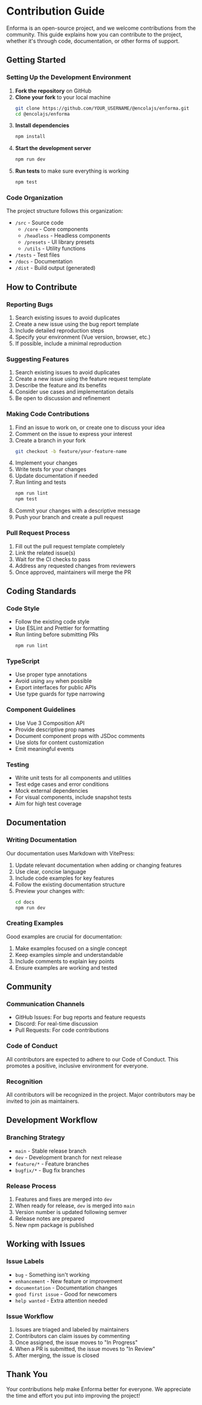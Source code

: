 # Contribution Guide

Enforma is an open-source project, and we welcome contributions from the community. This guide explains how you can contribute to the project, whether it's through code, documentation, or other forms of support.

## Getting Started

### Setting Up the Development Environment

1. **Fork the repository** on GitHub
2. **Clone your fork** to your local machine
   ```bash
   git clone https://github.com/YOUR_USERNAME/@encolajs/enforma.git
   cd @encolajs/enforma
   ```
3. **Install dependencies**
   ```bash
   npm install
   ```
4. **Start the development server**
   ```bash
   npm run dev
   ```
5. **Run tests** to make sure everything is working
   ```bash
   npm test
   ```

### Code Organization

The project structure follows this organization:

- `/src` - Source code
  - `/core` - Core components
  - `/headless` - Headless components
  - `/presets` - UI library presets
  - `/utils` - Utility functions
- `/tests` - Test files
- `/docs` - Documentation
- `/dist` - Build output (generated)

## How to Contribute

### Reporting Bugs

1. Search existing issues to avoid duplicates
2. Create a new issue using the bug report template
3. Include detailed reproduction steps
4. Specify your environment (Vue version, browser, etc.)
5. If possible, include a minimal reproduction

### Suggesting Features

1. Search existing issues to avoid duplicates
2. Create a new issue using the feature request template
3. Describe the feature and its benefits
4. Consider use cases and implementation details
5. Be open to discussion and refinement

### Making Code Contributions

1. Find an issue to work on, or create one to discuss your idea
2. Comment on the issue to express your interest
3. Create a branch in your fork
   ```bash
   git checkout -b feature/your-feature-name
   ```
4. Implement your changes
5. Write tests for your changes
6. Update documentation if needed
7. Run linting and tests
   ```bash
   npm run lint
   npm test
   ```
8. Commit your changes with a descriptive message
9. Push your branch and create a pull request

### Pull Request Process

1. Fill out the pull request template completely
2. Link the related issue(s)
3. Wait for the CI checks to pass
4. Address any requested changes from reviewers
5. Once approved, maintainers will merge the PR

## Coding Standards

### Code Style

- Follow the existing code style
- Use ESLint and Prettier for formatting
- Run linting before submitting PRs
  ```bash
  npm run lint
  ```

### TypeScript

- Use proper type annotations
- Avoid using `any` when possible
- Export interfaces for public APIs
- Use type guards for type narrowing

### Component Guidelines

- Use Vue 3 Composition API
- Provide descriptive prop names
- Document component props with JSDoc comments
- Use slots for content customization
- Emit meaningful events

### Testing

- Write unit tests for all components and utilities
- Test edge cases and error conditions
- Mock external dependencies
- For visual components, include snapshot tests
- Aim for high test coverage

## Documentation

### Writing Documentation

Our documentation uses Markdown with VitePress:

1. Update relevant documentation when adding or changing features
2. Use clear, concise language
3. Include code examples for key features
4. Follow the existing documentation structure
5. Preview your changes with:
   ```bash
   cd docs
   npm run dev
   ```

### Creating Examples

Good examples are crucial for documentation:

1. Make examples focused on a single concept
2. Keep examples simple and understandable
3. Include comments to explain key points
4. Ensure examples are working and tested

## Community

### Communication Channels

- GitHub Issues: For bug reports and feature requests
- Discord: For real-time discussion
- Pull Requests: For code contributions

### Code of Conduct

All contributors are expected to adhere to our Code of Conduct. This promotes a positive, inclusive environment for everyone.

### Recognition

All contributors will be recognized in the project. Major contributors may be invited to join as maintainers.

## Development Workflow

### Branching Strategy

- `main` - Stable release branch
- `dev` - Development branch for next release
- `feature/*` - Feature branches
- `bugfix/*` - Bug fix branches

### Release Process

1. Features and fixes are merged into `dev`
2. When ready for release, `dev` is merged into `main`
3. Version number is updated following semver
4. Release notes are prepared
5. New npm package is published

## Working with Issues

### Issue Labels

- `bug` - Something isn't working
- `enhancement` - New feature or improvement
- `documentation` - Documentation changes
- `good first issue` - Good for newcomers
- `help wanted` - Extra attention needed

### Issue Workflow

1. Issues are triaged and labeled by maintainers
2. Contributors can claim issues by commenting
3. Once assigned, the issue moves to "In Progress"
4. When a PR is submitted, the issue moves to "In Review"
5. After merging, the issue is closed

## Thank You

Your contributions help make Enforma better for everyone. We appreciate the time and effort you put into improving the project!